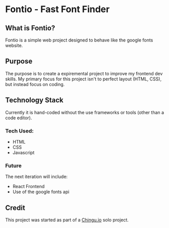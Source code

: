 # Fontio - Fast Font Finder

## What is Fontio?
Fontio is a simple web project designed to behave like the google fonts website. 

## Purpose
The purpose is to create a expiremental project to improve my frontend dev skills. My primary focus for this project isn't to perfect layout (HTML, CSS), but instead focus on coding.

## Technology Stack
Currently it is hand-coded without the use frameworks or tools (other than a code editor).

### Tech Used:
  * HTML
  * CSS
  * Javascript

### Future
The next iteration will include:
  * React Frontend
  * Use of the google fonts api

## Credit
This project was started as part of a [Chingu.io](http://chingu.io "Chingu.io") solo project.
